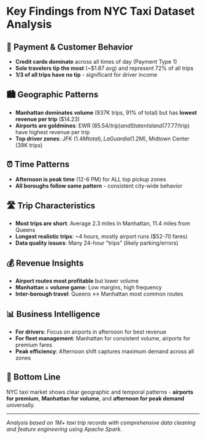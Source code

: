# Key Findings from NYC Taxi Dataset Analysis

## 🚖 **Payment & Customer Behavior**
- **Credit cards dominate** across all times of day (Payment Type 1)
- **Solo travelers tip the most** (~$1.87 avg) and represent 72% of all trips
- **1/3 of all trips have no tip** - significant for driver income

## 🏙️ **Geographic Patterns**
- **Manhattan dominates volume** (937K trips, 91% of total) but has **lowest revenue per trip** ($14.23)
- **Airports are goldmines**: EWR ($85.54/trip) and Staten Island ($77.77/trip) have highest revenue per trip
- **Top driver zones**: JFK ($1.4M total), LaGuardia ($1.2M), Midtown Center (39K trips)

## ⏰ **Time Patterns**
- **Afternoon is peak time** (12-6 PM) for ALL top pickup zones
- **All boroughs follow same pattern** - consistent city-wide behavior

## 🛣️ **Trip Characteristics**
- **Most trips are short**: Average 2.3 miles in Manhattan, 11.4 miles from Queens
- **Longest realistic trips**: ~4 hours, mostly airport runs ($52-70 fares)
- **Data quality issues**: Many 24-hour "trips" (likely parking/errors)

## 💰 **Revenue Insights**
- **Airport routes most profitable** but lower volume
- **Manhattan = volume game**: Low margins, high frequency
- **Inter-borough travel**: Queens ↔ Manhattan most common routes

## 📊 **Business Intelligence**
- **For drivers**: Focus on airports in afternoon for best revenue
- **For fleet management**: Manhattan for consistent volume, airports for premium fares
- **Peak efficiency**: Afternoon shift captures maximum demand across all zones

## 🎯 **Bottom Line**
NYC taxi market shows clear geographic and temporal patterns - **airports for premium**, **Manhattan for volume**, and **afternoon for peak demand** universally.

---

*Analysis based on 1M+ taxi trip records with comprehensive data cleaning and feature engineering using Apache Spark.*
